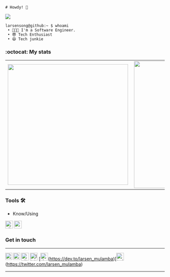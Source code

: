 
    # Howdy! 👋


<p> <img src="https://komarev.com/ghpvc/?username=cartel360&label=Profile%20views&color=0e75b6&style=flat"/> </p>

```cli
larsensong@github:~ $ whoami
 • 👨🏾‍💻 I'm a Software Engineer.
 • 😎 Tech Enthusiast
 • 😆 Tech junkie
```


### :octocat: My stats
  <table>
  <tr>
      <td><img width="380px" align="left" src="https://github-readme-stats.vercel.app/api?username=larsensong&show_icons=true"/></td>
      <td><img width="400px" align="left" src="https://github-readme-stats.vercel.app/api/top-langs/?username=larsensong&hide=css&layout=compact"/></td>      
  </tr>   
</table>



### Tools 🛠️

- Know/Using

[<img src="https://raw.githubusercontent.com/Delta456/Delta456/master/img/git.png" alt="git logo" width="24">](https://git-scm.com/)  [<img src="https://raw.githubusercontent.com/Delta456/Delta456/master/img/vscode.png" alt="vscode logo" width="24">](https://code.visualstudio.com/)




### Get in touch
<hr>
<a href="https://twitter.com/larsen_mulamba/">
  <img align="left" alt="Larsen Mulamba| Twitter" width="22px" src="https://raw.githubusercontent.com/peterthehan/peterthehan/master/assets/twitter.svg" />
</a>
<a href="https://www.linkedin.com/in/Larsen-Mulamba-236a0718b/">
  <img align="left" alt="Mulamba's LinkedIN" width="22px" src="https://raw.githubusercontent.com/peterthehan/peterthehan/master/assets/linkedin.svg" />
</a>

 [<img src="https://cdn0.iconfinder.com/data/icons/octicons/1024/mark-github-512.png" alt="github logo" width="24">](https://github.com/larsensong) [<img src="https://cdn.icon-icons.com/icons2/2201/PNG/512/linkedin_logo_square_icon_134016.png" alt="linkedin logo" width="24">](https://www.linkedin.com/in/Larsen-Mulamba-236a0718b/)  [<img src="https://cdn1.iconfinder.com/data/icons/logos-and-brands-3/512/84_Dev_logo_logos-512.png" alt="dev logo" width="24">(https://dev.to/larsen_mulamba)[<img src="https://cdn2.iconfinder.com/data/icons/popular-social-media-flat/48/Popular_Social_Media-11-512.png" alt="twitter logo" width="24">(https://twitter.com/larsen_mulamba)


<hr>






